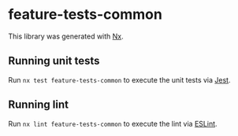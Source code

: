 # feature-tests-common

This library was generated with [Nx](https://nx.dev).

## Running unit tests

Run `nx test feature-tests-common` to execute the unit tests via [Jest](https://jestjs.io).

## Running lint

Run `nx lint feature-tests-common` to execute the lint via [ESLint](https://eslint.org/).
